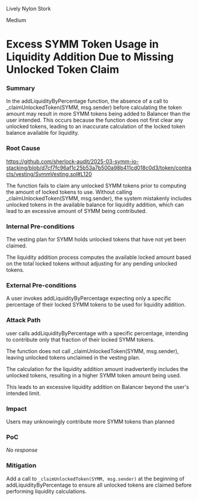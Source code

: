 Lively Nylon Stork

Medium

# Excess SYMM Token Usage in Liquidity Addition Due to Missing Unlocked Token Claim

### Summary

In the addLiquidityByPercentage function, the absence of a call to _claimUnlockedToken(SYMM, msg.sender) before calculating the token amount may result in more SYMM tokens being added to Balancer than the user intended. This occurs because the function does not first clear any unlocked tokens, leading to an inaccurate calculation of the locked token balance available for liquidity.



### Root Cause

https://github.com/sherlock-audit/2025-03-symm-io-stacking/blob/d7cf7fc96af1c25b53a7b500a98b411cd018c0d3/token/contracts/vesting/SymmVesting.sol#L120

The function fails to claim any unlocked SYMM tokens prior to computing the amount of locked tokens to use. Without calling _claimUnlockedToken(SYMM, msg.sender), the system mistakenly includes unlocked tokens in the available balance for liquidity addition, which can lead to an excessive amount of SYMM being contributed.

### Internal Pre-conditions

The vesting plan for SYMM holds unlocked tokens that have not yet been claimed.

The liquidity addition process computes the available locked amount based on the total locked tokens without adjusting for any pending unlocked tokens.


### External Pre-conditions

A user invokes addLiquidityByPercentage expecting only a specific percentage of their locked SYMM tokens to be used for liquidity addition.



### Attack Path

 user calls addLiquidityByPercentage with a specific percentage, intending to contribute only that fraction of their locked SYMM tokens.

The function does not call _claimUnlockedToken(SYMM, msg.sender), leaving unlocked tokens unclaimed in the vesting plan.

The calculation for the liquidity addition amount inadvertently includes the unlocked tokens, resulting in a higher SYMM token amount being used.

This leads to an excessive liquidity addition on Balancer beyond the user's intended limit.

### Impact

Users may unknowingly contribute more SYMM tokens than planned

### PoC

_No response_

### Mitigation

Add a call to `_claimUnlockedToken(SYMM, msg.sender)` at the beginning of addLiquidityByPercentage to ensure all unlocked tokens are claimed before performing liquidity calculations.